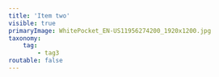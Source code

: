 ```yaml
---
title: 'Item two'
visible: true
primaryImage: WhitePocket_EN-US11956274200_1920x1200.jpg
taxonomy:
    tag:
        - tag3
routable: false
---
```


